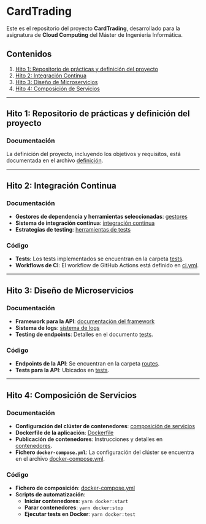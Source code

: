 # CardTrading
Este es el repositorio del proyecto **CardTrading**, desarrollado para la asignatura de **Cloud Computing** del Máster de Ingeniería Informática.

## Contenidos
1. [Hito 1: Repositorio de prácticas y definición del proyecto](#hito-1-repositorio-de-prácticas-y-definición-del-proyecto)
2. [Hito 2: Integración Continua](#hito-2-integración-continua)
3. [Hito 3: Diseño de Microservicios](#hito-3-diseño-de-microservicios)
4. [Hito 4: Composición de Servicios](#hito-4-composición-de-servicios)

---

## Hito 1: Repositorio de prácticas y definición del proyecto
### Documentación
La definición del proyecto, incluyendo los objetivos y requisitos, está documentada en el archivo [definición](./docs/definicion.md).

---

## Hito 2: Integración Continua
### Documentación
- **Gestores de dependencia y herramientas seleccionadas**: [gestores](./docs/gestores.md)
- **Sistema de integración continua**: [integración continua](./docs/integracion_continua.md)
- **Estrategias de testing**: [herramientas de tests](./docs/tests.md)

### Código
- **Tests**: Los tests implementados se encuentran en la carpeta [tests](./backend/tests).
- **Workflows de CI**: El workflow de GitHub Actions está definido en [ci.yml](.github/workflows/ci.yml).

---

## Hito 3: Diseño de Microservicios
### Documentación
- **Framework para la API**: [documentación del framework](./docs/api.md)
- **Sistema de logs**: [sistema de logs](./docs/logs.md)
- **Testing de endpoints**: Detalles en el documento [tests](./docs/tests.md).

### Código
- **Endpoints de la API**: Se encuentran en la carpeta [routes](./backend/src/routes).
- **Tests para la API**: Ubicados en [tests](./backend/tests).

---

## Hito 4: Composición de Servicios
### Documentación
- **Configuración del clúster de contenedores**: [composición de servicios](./docs/compose.md)
- **Dockerfile de la aplicación**: [Dockerfile](./backend/Dockerfile)
- **Publicación de contenedores**: Instrucciones y detalles en [contenedores](./docs/contenedores.md).
- **Fichero `docker-compose.yml`**: La configuración del clúster se encuentra en el archivo [docker-compose.yml](./docker-compose.yml).

### Código
- **Fichero de composición**: [docker-compose.yml](./docker-compose.yml)
- **Scripts de automatización**: 
  - **Iniciar contenedores**: `yarn docker:start`
  - **Parar contenedores**: `yarn docker:stop`
  - **Ejecutar tests en Docker**: `yarn docker:test`
